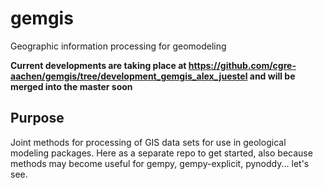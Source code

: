 # gemgis
Geographic information processing for geomodeling

**Current developments are taking place at https://github.com/cgre-aachen/gemgis/tree/development_gemgis_alex_juestel and will be merged into the master soon**

## Purpose

Joint methods for processing of GIS data sets for use in geological modeling packages. Here as a separate repo to get started, also because methods may become useful for gempy, gempy-explicit, pynoddy... let's see.

